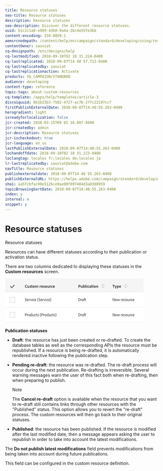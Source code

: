 ```yaml
---
title: Resource statuses
seo-title: Resource statuses
description: Resource statuses
seo-description: Discover the different resource statuses.
uuid: b1c2c1a8-e989-43b8-9a4a-2bc4e55fe3bb
content-encoding: ISO-8859-1
aemsrcnodepath: /content/help/en/campaign/standard/developing/using/resource-statuses
contentOwner: sauviat
cq-designpath: /etc/designs/help
cq-lastmodified: 2018-09-10T02 18 31.224-0400
cq-lastreplicated: 2018-09-07T14 48 57.713-0400
cq-lastreplicatedby: sauviat
cq-lastreplicationaction: Activate
products: SG_CAMPAIGN/STANDARD
audience: developing
content-type: reference
topic-tags: about-custom-resources
cq-template: /apps/help/templates/article-3
discoiquuid: 8b1b23b3-7582-4727-ac7b-27fc22197cc7
firstPublishExternalDate: 2018-09-07T14:48:55.263-0400
herogradient: light
isreadyforlocalization: false
jcr-created: 2018-03-15T09 02 16.807-0400
jcr-createdby: admin
jcr-description: Resource statuses
jcr-ischeckedout: true
jcr-language: en_us
lastPublishExternalDate: 2018-09-07T14:48:55.263-0400
lochandoffdate: 2018-09-10T02 18 31.223-0400
loclangtag: locales fr;locales de;locales ja
lr-lastreplicatedby: sauviat@adobe.com
navTitle: Resource statuses
publishexternaldate: 2018-09-07T14 48 55.263-0400
publishExternalURL: https://helpx.adobe.com/campaign/standard/developing/using/resource-statuses.html
sha1: aa5fcbfac98e5126ce9ae90f097484d3a8388959
topicBrowsingSortDate: 2018-09-07T14:48:55.263-0400
index: y
internal: n
snippet: y
---
```


# Resource statuses

Resource statuses

Resources can have different statuses according to their publication or activation status.

There are two columns dedicated to displaying these statuses in the **Custom resources** screen.

![](assets/schema_colonne_1.png)

**Publication statuses**

* **Draft**: the resource has just been created or re-drafted. To create the database tables as well as the corresponding APIs the resource must be republished. If a resource is being re-drafted, it is automatically rendered inactive following the publication step.
* **Pending re-draft**: the resource was re-drafted. The re-draft process will occur during the next publication. Re-drafting is irreversible. Several warning messages warn the user of this fact both when re-drafting, then when preparing to publish.

  >[!NOTE]
  >
  >The **Cancel re-draft** option is available when the resource that you want to re-draft still contains links through other resources with the "Published" status. This option allows you to revert the "re-draft" process. The custom resources will then go back to their original statuses.

* **Published**: the resource has been published. If the resource is modified after the last modified date, then a message appears asking the user to republish in order to take into account the latest modifications.

The **Do not publish latest modifications** field prevents modifications from being taken into account during future publications.

This field can be configured in the custom resource definition.
